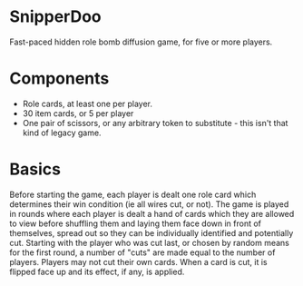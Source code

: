 # SnipperDoo
Fast-paced hidden role bomb diffusion game, for five or more players.

# Components
* Role cards, at least one per player.
* 30 item cards, or 5 per player 
* One pair of scissors, or any arbitrary token to substitute - this isn't that kind of legacy game.

# Basics
Before starting the game, each player is dealt one role card which determines their win condition (ie all wires cut, or not).
The game is played in rounds where each player is dealt a hand of cards which they are allowed to view before shuffling them and laying them face down in front of themselves, spread out so they can be individually identified and potentially cut.
Starting with the player who was cut last, or chosen by random means for the first round, a number of "cuts" are made equal to the number of players. Players may not cut their own cards. 
When a card is cut, it is flipped face up and its effect, if any, is applied.
